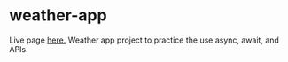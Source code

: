 # weather-app
Live page <a href="https://pafestivo.github.io/weather-app/">here.</a>
Weather app project to practice the use async, await, and APIs.
